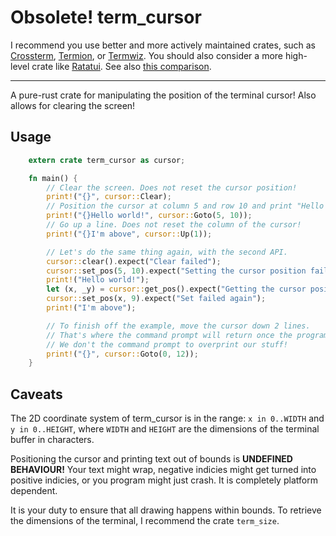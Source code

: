 # Obsolete! term_cursor

I recommend you use better and more actively maintained crates, such as [Crossterm](https://crates.io/crates/crossterm), [Termion](https://crates.io/crates/termion), or [Termwiz](https://crates.io/crates/termwiz). You should also consider a more high-level crate like [Ratatui](https://crates.io/crates/ratatui). See also [this comparison](https://ratatui.rs/concepts/backends/comparison/).

-------

A pure-rust crate for manipulating the position of the terminal cursor!
Also allows for clearing the screen!

## Usage

```rust
    extern crate term_cursor as cursor;

    fn main() {
        // Clear the screen. Does not reset the cursor position!
        print!("{}", cursor::Clear);
        // Position the cursor at column 5 and row 10 and print "Hello world!".
        print!("{}Hello world!", cursor::Goto(5, 10));
        // Go up a line. Does not reset the column of the cursor!
        print!("{}I'm above", cursor::Up(1));

        // Let's do the same thing again, with the second API.
        cursor::clear().expect("Clear failed");
        cursor::set_pos(5, 10).expect("Setting the cursor position failed");
        print!("Hello world!");
        let (x, _y) = cursor::get_pos().expect("Getting the cursor position failed");
        cursor::set_pos(x, 9).expect("Set failed again");
        print!("I'm above");

        // To finish off the example, move the cursor down 2 lines.
        // That's where the command prompt will return once the program finishes.
        // We don't the command prompt to overprint our stuff!
        print!("{}", cursor::Goto(0, 12));
    }
```

## Caveats

The 2D coordinate system of term_cursor is in the range: `x in 0..WIDTH` and `y in 0..HEIGHT`, where `WIDTH` and `HEIGHT` are the dimensions of the terminal buffer in characters.

Positioning the cursor and printing text out of bounds is **UNDEFINED BEHAVIOUR!** Your text might wrap, negative indicies might get turned into positive indicies, or you program might just crash. It is completely platform dependent. 

It is your duty to ensure that all drawing happens within bounds. To retrieve the dimensions of the terminal, I recommend the crate `term_size`.